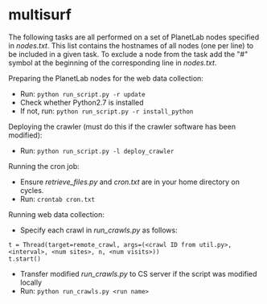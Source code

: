 multisurf
=========

The following tasks are all performed on a set of PlanetLab nodes specified
in *nodes.txt*. This list contains the hostnames of all nodes (one per line)
to be included in a given task. To exclude a node from the task add the 
"#" symbol at the beginning of the corresponding line in *nodes.txt*.

Preparing the PlanetLab nodes for the web data collection:
- Run: ```python run_script.py -r update```
- Check whether Python2.7 is installed
- If not, run: ```python run_script.py -r install_python```

Deploying the crawler (must do this if the crawler software has been modified):
- Run: ```python run_script.py -l deploy_crawler```

Running the cron job:
- Ensure *retrieve_files.py* and *cron.txt* are in your home directory on cycles.
- Run: ```crontab cron.txt```

Running web data collection:
- Specify each crawl in *run_crawls.py* as follows:
```
t = Thread(target=remote_crawl, args=(<crawl ID from util.py>, <interval>, <num sites>, n, <num visits>))
t.start()
```

- Transfer modified *run_crawls.py* to CS server if the script was modified locally
- Run: ```python run_crawls.py <run name>```

